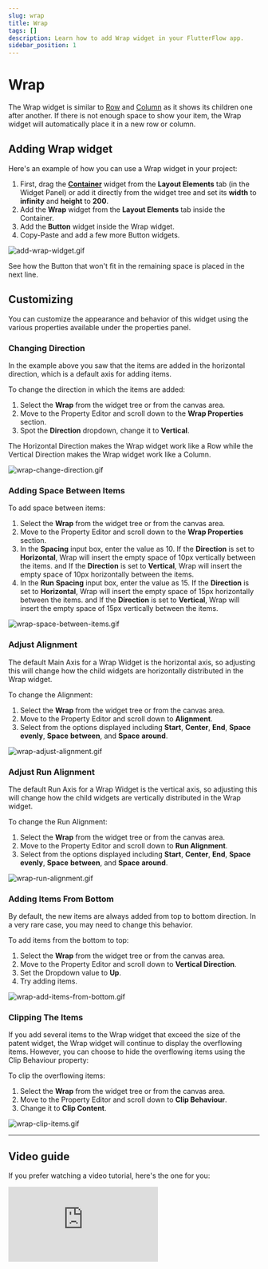 ```yaml
---
slug: wrap
title: Wrap
tags: []
description: Learn how to add Wrap widget in your FlutterFlow app.
sidebar_position: 1
---
```


# Wrap

The Wrap widget is similar to [Row](#) and [Column](#) as it shows its children one after another. If there is not enough space to show your item, the Wrap widget will automatically place it in a new row or column.

## Adding Wrap widget

Here's an example of how you can use a Wrap widget in your project:

1. First, drag the [**Container**](#) widget from the **Layout Elements** tab (in the Widget Panel) or add it directly from the widget tree and set its **width** to **infinity** and **height** to **200**.
2. Add the **Wrap** widget from the **Layout Elements** tab inside the Container.
3. Add the **Button** widget inside the Wrap widget.
4. Copy-Paste and add a few more Button widgets.

![add-wrap-widget.gif](imgs/add-wrap-widget.gif)

See how the Button that won't fit in the remaining space is placed in the next line.

## Customizing
You can customize the appearance and behavior of this widget using the various properties available under the properties panel.

### Changing Direction

In the example above you saw that the items are added in the horizontal direction, which is a default axis for adding items.

To change the direction in which the items are added:

1. Select the **Wrap** from the widget tree or from the canvas area.
2. Move to the Property Editor and scroll down to the **Wrap Properties** section.
3. Spot the **Direction** dropdown, change it to **Vertical**.

The Horizontal Direction makes the Wrap widget work like a Row while the Vertical Direction makes the Wrap widget work like a Column.

![wrap-change-direction.gif](imgs/wrap-change-direction.gif)

### Adding Space Between Items

To add space between items:

1. Select the **Wrap** from the widget tree or from the canvas area.
2. Move to the Property Editor and scroll down to the **Wrap Properties** section.
3. In the **Spacing** input box, enter the value as 10. If the **Direction** is set to **Horizontal**, Wrap will insert the empty space of 10px vertically between the items. and If the **Direction** is set to **Vertical**, Wrap will insert the empty space of 10px horizontally between the items.
4. In the **Run** **Spacing** input box, enter the value as 15. If the **Direction** is set to **Horizontal**, Wrap will insert the empty space of 15px horizontally between the items. and If the **Direction** is set to **Vertical**, Wrap will insert the empty space of 15px vertically between the items.

![wrap-space-between-items.gif](imgs/wrap-space-between-items.gif)

### Adjust Alignment

The default Main Axis for a Wrap Widget is the horizontal axis, so adjusting this will change how the child widgets are horizontally distributed in the Wrap widget.

To change the Alignment:

1. Select the **Wrap** from the widget tree or from the canvas area.
2. Move to the Property Editor and scroll down to **Alignment**.
3. Select from the options displayed including **Start**, **Center**, **End**, **Space** **evenly**, **Space** **between**, and **Space** **around**.

![wrap-adjust-alignment.gif](imgs/wrap-adjust-alignment.gif)

### Adjust Run Alignment

The default Run Axis for a Wrap Widget is the vertical axis, so adjusting this will change how the child widgets are vertically distributed in the Wrap widget.

To change the Run Alignment:

1. Select the **Wrap** from the widget tree or from the canvas area.
2. Move to the Property Editor and scroll down to **Run Alignment**.
3. Select from the options displayed including **Start**, **Center**, **End**, **Space** **evenly**, **Space** **between**, and **Space** **around**.

![wrap-run-alignment.gif](imgs/wrap-run-alignment.gif)

### Adding Items From Bottom

By default, the new items are always added from top to bottom direction. In a very rare case, you may need to change this behavior.

To add items from the bottom to top:

1. Select the **Wrap** from the widget tree or from the canvas area.
2. Move to the Property Editor and scroll down to **Vertical Direction**.
3. Set the Dropdown value to **Up**.
4. Try adding items.

![wrap-add-items-from-bottom.gif](imgs/wrap-add-items-from-bottom.gif)

### Clipping The Items

If you add several items to the Wrap widget that exceed the size of the patent widget, the Wrap widget will continue to display the overflowing items. However, you can choose to hide the overflowing items using the Clip Behaviour property:

To clip the overflowing items:

1. Select the **Wrap** from the widget tree or from the canvas area.
2. Move to the Property Editor and scroll down to **Clip Behaviour**.
3. Change it to **Clip Content**.

![wrap-clip-items.gif](imgs/wrap-clip-items.gif)

---

## Video guide

If you prefer watching a video tutorial, here's the one for you:

<div style={{
    position: 'relative',
    paddingBottom: 'calc(56.67989417989418% + 41px)', // Keeps the aspect ratio and additional padding
    height: 0,
    width: '100%'}}>
    <iframe 
        src="https://www.youtube.com/embed/Ameag92MqTw"
        title=""
        style={{
            position: 'absolute',
            top: 0,
            left: 0,
            width: '100%',
            height: '100%',
            colorScheme: 'light'
        }}
        frameborder="0"
        loading="lazy"
        webkitAllowFullScreen
        mozAllowFullScreen
        allowFullScreen
        allow="clipboard-write">
    </iframe>
</div>
<p></p>

